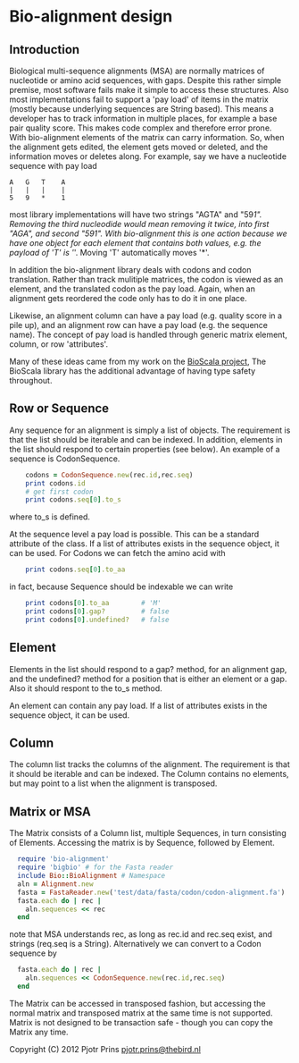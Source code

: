 # Bio-alignment design

## Introduction

Biological multi-sequence alignments (MSA) are normally matrices of
nucleotide or amino acid sequences, with gaps. Despite this rather
simple premise, most software fails make it simple to access these
structures. Also most implementations fail to support a 'pay load' of
items in the matrix (mostly because underlying sequences are String
based). This means a developer has to track information in multiple
places, for example a base pair quality score. This makes code complex
and therefore error prone. With bio-alignment elements of the matrix
can carry information. So, when the alignment gets edited,
the element gets moved or deleted, and the information moves or
deletes along. For example,
say we have a nucleotide sequence with pay load

    A   G   T    A
    |   |   |    |
    5   9   *    1

most library implementations will have two strings "AGTA" and "59*1".
Removing the third nucleodide would mean removing it twice, into first
"AGA", and second "591". With bio-alignment this is one action because we
have one object for each element that contains both values, e.g. the
payload of 'T' is '*'. Moving 'T' automatically moves '*'.

In addition the bio-alignment library deals with codons and codon translation.
Rather than track mulitiple matrices, the codon is viewed as an element,
and the translated codon as the pay load. Again, when an alignment gets
reordered the code only has to do it in one place.

Likewise, an alignment column can have a pay load (e.g. quality score
in a pile up), and an alignment row can have a pay load (e.g. the
sequence name). The concept of pay load is handled through generic
matrix element, column, or row 'attributes'.

Many of these ideas came from my work on the [BioScala
project](https://github.com/pjotrp/bioscala/blob/master/doc/design.txt),
The BioScala library has the additional advantage of having type
safety throughout.

## Row or Sequence

Any sequence for an alignment is simply a list of objects. The
requirement is that the list should be iterable and can be indexed. In addition,
elements in the list should respond to certain properties (see below).
An example of a sequence is CodonSequence.

```ruby
    codons = CodonSequence.new(rec.id,rec.seq)
    print codons.id
    # get first codon
    print codons.seq[0].to_s
```

where to_s is defined.

At the sequence level a pay load is possible. This can be a standard
attribute of the class. If a list of attributes exists in the
sequence object, it can be used. For Codons we can fetch the amino
acid with

```ruby
    print codons.seq[0].to_aa
```

in fact, because Sequence should be indexable we can write

```ruby
    print codons[0].to_aa        # 'M'
    print codons[0].gap?         # false
    print codons[0].undefined?   # false
```

## Element

Elements in the list should respond to a gap? method, for an alignment
gap, and the undefined? method for a position that is either an
element or a gap. Also it should respont to the to_s method.

An element can contain any pay load.  If a list of attributes exists
in the sequence object, it can be used.

## Column

The column list tracks the columns of the alignment. The requirement
is that it should be iterable and can be indexed. The Column contains
no elements, but may point to a list when the alignment is transposed.

## Matrix or MSA

The Matrix consists of a Column list, multiple Sequences, in turn
consisting of Elements. Accessing the matrix is by Sequence, followed
by Element.

```ruby
  require 'bio-alignment'
  require 'bigbio' # for the Fasta reader
  include Bio::BioAlignment # Namespace
  aln = Alignment.new
  fasta = FastaReader.new('test/data/fasta/codon/codon-alignment.fa')
  fasta.each do | rec |
    aln.sequences << rec
  end
```

note that MSA understands rec, as long as rec.id and rec.seq exist, and strings
(req.seq is a String). Alternatively we can convert to a Codon sequence by

```ruby
  fasta.each do | rec |
    aln.sequences << CodonSequence.new(rec.id,rec.seq)
  end
```

The Matrix can be accessed in transposed fashion, but accessing the normal
matrix and transposed matrix at the same time is not supported.  Matrix is not
designed to be transaction safe - though you can copy the Matrix any time.



Copyright (C) 2012 Pjotr Prins <pjotr.prins@thebird.nl>
